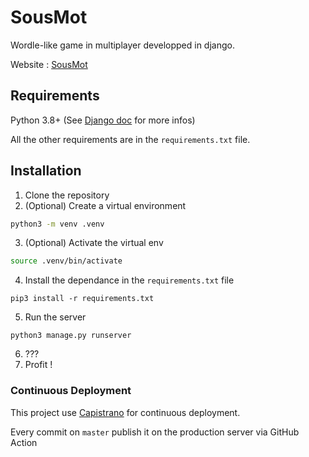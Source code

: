 # SousMot

Wordle-like game in multiplayer developped in django.

Website : [SousMot](https://motus.srvz-webapp.he-arc.ch/)

## Requirements

Python 3.8+ (See [Django doc](https://docs.djangoproject.com/en/4.0/releases/4.0/#python-compatibility) for more infos)

All the other requirements are in the `requirements.txt` file.

## Installation

1. Clone the repository
2. (Optional) Create a virtual environment
```bash
python3 -m venv .venv
```
3. (Optional) Activate the virtual env
```bash
source .venv/bin/activate 
```
4. Install the dependance in the `requirements.txt` file
```
pip3 install -r requirements.txt
```
5. Run the server
```
python3 manage.py runserver
```
6. ???
7. Profit !

### Continuous Deployment

This project use [Capistrano](https://capistranorb.com/) for continuous deployment.

Every commit on `master` publish it on the production server via GitHub Action